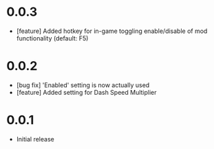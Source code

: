 ﻿# 0.0.3
- [feature] Added hotkey for in-game toggling enable/disable of mod functionality (default: F5)

# 0.0.2
- [bug fix] 'Enabled' setting is now actually used
- [feature] Added setting for Dash Speed Multiplier

# 0.0.1
- Initial release